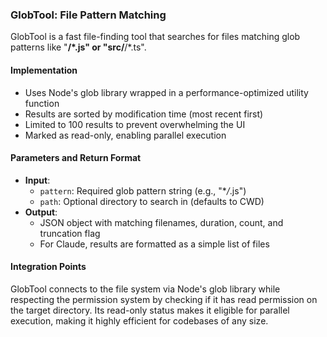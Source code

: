 ### GlobTool: File Pattern Matching

GlobTool is a fast file-finding tool that searches for files matching glob patterns like "**/\*.js" or "src/**/\*.ts".

#### Implementation

- Uses Node's glob library wrapped in a performance-optimized utility function
- Results are sorted by modification time (most recent first)
- Limited to 100 results to prevent overwhelming the UI
- Marked as read-only, enabling parallel execution

#### Parameters and Return Format

- **Input**:
  - `pattern`: Required glob pattern string (e.g., "\*_/_.js")
  - `path`: Optional directory to search in (defaults to CWD)
- **Output**:
  - JSON object with matching filenames, duration, count, and truncation flag
  - For Claude, results are formatted as a simple list of files

#### Integration Points

GlobTool connects to the file system via Node's glob library while respecting the permission system by checking if it has read permission on the target directory. Its read-only status makes it eligible for parallel execution, making it highly efficient for codebases of any size.

